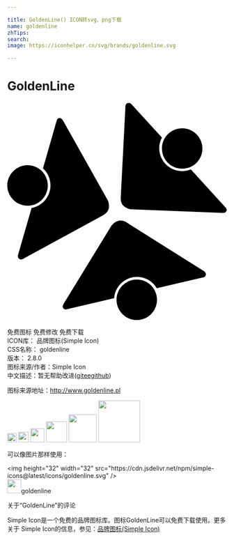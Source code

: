 ```yaml
---

title: GoldenLine() ICON转svg、png下载
name: goldenline
zhTips: 
search: 
image: https://iconhelper.cn/svg/brands/goldenline.svg

---
```


# GoldenLine  <small style="font-size: 60%;font-weight: 100"></small>

<div id="svg" class="svg-wrap">
<svg role="img" viewBox="0 0 24 24" xmlns="http://www.w3.org/2000/svg"><title>GoldenLine icon</title><path d="M16.377 21.658c0 1.225-.989 2.215-2.212 2.215-1.224 0-2.217-.99-2.217-2.215 0-1.223.993-2.215 2.217-2.215 1.223 0 2.213.993 2.212 2.215zm-4.715-.172L6.47 22.7s-.287.08-.392-.215c-.06-.181.091-.398.091-.398l5.213-8.514s.267-.402.77-.549c.418-.121.872.16.872.16l8.351 5.253s.362.147.348.438c-.015.293-.333.343-.333.343l-5.04 1.178c-.426-.744-1.23-1.244-2.156-1.244-1.32 0-2.413 1.032-2.504 2.335h-.028zM3.898 7.297l1.513-5.263s.072-.303.381-.242c.186.031.303.273.303.273l4.889 8.698s.223.425.106.941c-.099.425-.567.683-.567.683L1.864 17.11s-.307.243-.547.084c-.242-.163-.136-.463-.136-.463l1.472-5.116c1.177-.206 2.071-1.233 2.071-2.47 0-.738-.319-1.396-.826-1.859v.011zm.532 1.858c0 1.225-.989 2.218-2.214 2.218C.995 11.373 0 10.38 0 9.155c0-1.221.995-2.213 2.216-2.213 1.225 0 2.217.992 2.217 2.213H4.43zm15.666-1.734l3.81 4.18s.211.212.003.445c-.124.141-.394.111-.394.111l-9.974-.395s-.478-.035-.853-.402c-.31-.303-.282-.838-.282-.838l.51-9.852s-.05-.389.212-.511c.27-.122.467.129.467.129l3.318 3.628c-.188.35-.293.744-.293 1.17 0 1.381 1.123 2.504 2.509 2.504.341 0 .667-.075.964-.197l.003.028zm1.25-2.317c0 1.229-.986 2.217-2.212 2.217-1.224 0-2.217-.987-2.217-2.217 0-1.215.993-2.201 2.217-2.201 1.223 0 2.213 1.002 2.213 2.217l-.001-.016z"/></svg>
</div>
<detail full-name='goldenline'></detail>

<div class="detail-page">
<p>
<span><span class="badge-success badge">免费图标</span> <span class="badge-success badge">免费修改</span>  <span class="badge-success badge">免费下载</span> </span>
<br/>
<span>
ICON库：
<span class="badge-secondary badge">品牌图标(Simple Icon)</span> 
</span>
<br/>
<span>
CSS名称：
<span class="badge-secondary badge">goldenline</span> 
</span>

<br/>
<span>
版本：
<span class="badge-secondary badge">2.8.0</span> 
</span>
<br/>
<span>图标来源/作者：<span class="badge-light badge">Simple Icon</span></span> 
<br/>
<span class="zh-detail">中文描述：暂无<span class="help-link"><span>帮助改进</span>(<a href="https://gitee.com/liuwave/icon-helper/edit/master/json/brands/goldenline.json" target="_blank" rel="noopener noreferrer">gitee</a><a href="https://github.com/liuwave/icon-helper/edit/master/json/brands/goldenline.json" target="_blank" rel="noopener noreferrer">github</a></span>)</span><br/>
</p>
</div><div class="description description alert alert-light"><p>图标来源地址：<a href="http://www.goldenline.pl" target="_blank" rel="noopener noreferrer">http://www.goldenline.pl</a></p></div>
<div class="alert alert-dark">
<img height="21" width="21" src="https://cdn.jsdelivr.net/npm/simple-icons@latest/icons/goldenline.svg" />
<img height="24" width="24" src="https://cdn.jsdelivr.net/npm/simple-icons@latest/icons/goldenline.svg" />
<img height="32" width="32" src="https://cdn.jsdelivr.net/npm/simple-icons@latest/icons/goldenline.svg" />
<img height="48" width="48" src="https://cdn.jsdelivr.net/npm/simple-icons@latest/icons/goldenline.svg" />
<img height="64" width="64" src="https://cdn.jsdelivr.net/npm/simple-icons@latest/icons/goldenline.svg" />
<img height="96" width="96" src="https://cdn.jsdelivr.net/npm/simple-icons@latest/icons/goldenline.svg" />

</div>
<div>
  <p>可以像图片那样使用：    
  </p>
  <div class="alert alert-primary" style="font-size: 14px">
    &lt;img height="32" width="32" src="https://cdn.jsdelivr.net/npm/simple-icons@latest/icons/goldenline.svg" /&gt;
    <copy-btn content='<img height="32" width="32" src="https://cdn.jsdelivr.net/npm/simple-icons@latest/icons/goldenline.svg" />'></copy-btn>
  </div>
  <div class="alert alert-secondary">
    <img height="32" width="32" src="https://cdn.jsdelivr.net/npm/simple-icons@latest/icons/goldenline.svg" />goldenline
    <copy-btn content="goldenline" btn-title="复制图标名称"></copy-btn>
  </div>
</div>

<Vssue title="关于“GoldenLine”的评论" >关于“GoldenLine”的评论</Vssue>


<div><p>Simple Icon是一个免费的品牌图标库。图标GoldenLine可以免费下载使用。更多关于  Simple Icon的信息，参见：<a target="_blank" href="https://iconhelper.cn/brands.html">品牌图标(Simple Icon)</a>
</p></div>
